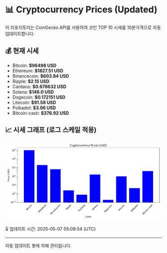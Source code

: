 
# 📊 Cryptocurrency Prices (Updated)

이 리포지토리는 CoinGecko API를 사용하여 코인 TOP 10 시세를 10분가격으로 자동 업데이트합니다.

## 💰 현재 시세
- Bitcoin: **$96498 USD**
- Ethereum: **$1827.51 USD**
- Binancecoin: **$603.84 USD**
- Ripple: **$2.15 USD**
- Cardano: **$0.678632 USD**
- Solana: **$146.0 USD**
- Dogecoin: **$0.172151 USD**
- Litecoin: **$91.58 USD**
- Polkadot: **$3.96 USD**
- Bitcoin-cash: **$376.92 USD**

## 📈 시세 그래프 (로그 스케일 적용)
![Crypto Prices](crypto_prices.png)

⏳ 업데이트 시간: 2025-05-07 05:08:54 (UTC)

---
자동 업데이트 봇에 의해 관리됩니다.

